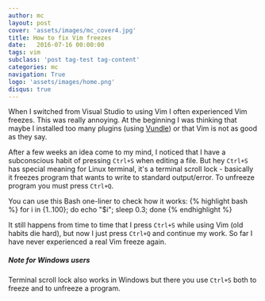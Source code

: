 ```yaml
---
author: mc
layout: post
cover: 'assets/images/mc_cover4.jpg'
title: How to fix Vim freezes
date:   2016-07-16 00:00:00
tags: vim 
subclass: 'post tag-test tag-content'
categories: mc
navigation: True
logo: 'assets/images/home.png'
disqus: true
---
```


When I switched from Visual Studio to using Vim I often experienced
Vim freezes. This was really annoying. At the beginning I was thinking
that maybe I installed too many plugins 
(using [Vundle](https://github.com/VundleVim/Vundle.vim)) or that
Vim is not as good as they say. 

After a few weeks an
idea come to my mind, I noticed that I have a subconscious habit of
pressing `Ctrl+S` when editing a file. But hey `Ctrl+S` has
special meaning for Linux terminal, it's a terminal scroll lock - 
basically it freezes program that wants to write to standard output/error.
To unfreeze program you must press `Ctrl+Q`.

You can use this Bash one-liner to check how it works:
{% highlight bash %}
for i in {1..100}; do echo "$i"; sleep 0.3; done
{% endhighlight %}

It still happens from time to time that I press `Ctrl+S` while using
Vim (old habits die hard), but now I just press `Ctrl+Q` and continue
my work. So far I have never experienced a real Vim freeze again.

##### Note for Windows users
Terminal scroll lock also works in Windows but there you use
`Ctrl+S` both to freeze and to unfreeze a program.



